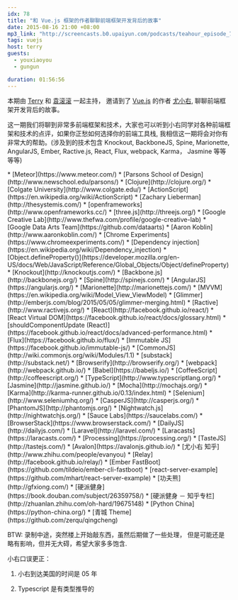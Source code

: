 ```yaml
---
idx: 78
title: "和 Vue.js 框架的作者聊聊前端框架开发背后的故事"
date: 2015-08-16 21:00 +08:00
mp3_link: "http://screencasts.b0.upaiyun.com/podcasts/teahour_episode_78.m4a"
tags: vuejs
host: terry
guests:
  - youxiaoyou
  - gungun

duration: 01:56:56
---
```


本期由 [Terry](http://weibo.com/poshboytl) 和 [袁滚滚](http://weibo.com/rollrollyuan) 一起主持， 邀请到了 [Vue.js](http://vuejs.org/) 的作者 [尤小右](http://weibo.com/arttechdesign), 聊聊前端框架开发背后的故事。

这一期我们将聊到非常多前端框架和技术，大家也可以听到小右同学对各种前端框架和技术的点评，如果你正愁如何选择你的前端工具栈, 我相信这一期将会对你有非常大的帮助。(涉及到的技术包含 Knockout, BackboneJS, Spine, Marionette, AngularJS, Ember, Ractive.js, React, Flux, webpack, Karma， Jasmine 等等等等)

<section class="notes" markdown="1">
* [Meteor](https://www.meteor.com/)
* [Parsons School of Design](http://www.newschool.edu/parsons/)
* [Clojure](http://clojure.org/)
* [Colgate University](http://www.colgate.edu/)
* [ActionScript](https://en.wikipedia.org/wiki/ActionScript)
* [Zachary Lieberman](http://thesystemis.com/)
* [openframeworks](http://www.openframeworks.cc/)
* [three.js](http://threejs.org/)
* [Google Creative Lab](http://www.thefwa.com/profile/google-creative-lab)
* [Google Data Arts Team](https://github.com/dataarts)
* [Aaron Koblin](http://www.aaronkoblin.com/)
* [Chrome Experiments](https://www.chromeexperiments.com/)
* [Dependency injection](https://en.wikipedia.org/wiki/Dependency_injection)
* [Object.defineProperty()](https://developer.mozilla.org/en-US/docs/Web/JavaScript/Reference/Global_Objects/Object/defineProperty)
* [Knockout](http://knockoutjs.com/)
* [Backbone.js](http://backbonejs.org/)
* [Spine](http://spinejs.com/)
* [AngularJS](https://angularjs.org/)
* [Marionette](http://marionettejs.com/)
* [MVVM](https://en.wikipedia.org/wiki/Model_View_ViewModel)
* [Glimmer](http://emberjs.com/blog/2015/05/05/glimmer-merging.html)
* [Ractive](http://www.ractivejs.org/)
* [React](http://facebook.github.io/react/)
* [React Virtual DOM](https://facebook.github.io/react/docs/glossary.html)
* [shouldComponentUpdate (React)](https://facebook.github.io/react/docs/advanced-performance.html)
* [Flux](https://facebook.github.io/flux/)
* [Immutable JS](https://facebook.github.io/immutable-js/)
* [CommonJS](http://wiki.commonjs.org/wiki/Modules/1.1)
* [substack](http://substack.net/)
* [Browserify](http://browserify.org/)
* [webpack](http://webpack.github.io/)
* [Babel](https://babeljs.io/)
* [CoffeeScript](http://coffeescript.org/)
* [TypeScript](http://www.typescriptlang.org/)
* [Jasmine](http://jasmine.github.io/)
* [Mocha](http://mochajs.org/)
* [Karma](http://karma-runner.github.io/0.13/index.html)
* [Selenium](http://www.seleniumhq.org/)
* [CasperJS](http://casperjs.org/)
* [PhantomJS](http://phantomjs.org/)
* [Nightwatch.js](http://nightwatchjs.org/)
* [Sauce Labs](https://saucelabs.com/)
* [BrowserStack](https://www.browserstack.com/)
* [DailyJS](http://dailyjs.com/)
* [Laravel](http://laravel.com/)
* [Laracasts](https://laracasts.com/)
* [Processing](https://processing.org/)
* [TasteJS](http://tastejs.com/)
* [Avalon](https://avalonjs.github.io/)
* [尤小右 知乎](http://www.zhihu.com/people/evanyou)
* [Relay](http://facebook.github.io/relay/)
* [Ember FastBoot](https://github.com/tildeio/ember-cli-fastboot)
* [react-server-example](https://github.com/mhart/react-server-example)
* [功夫熊](http://gfxiong.com/)
* [硬派健身](https://book.douban.com/subject/26359758/)
* [硬派健身 － 知乎专栏](http://zhuanlan.zhihu.com/oh-hard/19675148)
* [Python China](https://python-china.org/)
* [青城 Theme](https://github.com/zerqu/qingcheng)
</section>

BTW:
录制中途，突然楼上开始敲东西，虽然后期做了一些处理， 但是可能还是略有影响，但并无大碍，希望大家多多饱含.

小右口误更正：

  1. 小右到达美国的时间是 05 年

  2. Typescript 是有类型推导的
